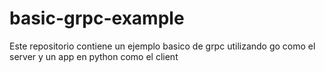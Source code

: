 # basic-grpc-example
Este repositorio contiene un ejemplo basico de grpc utilizando go como el server y un app en python como el client
